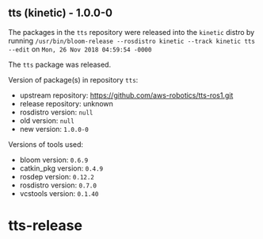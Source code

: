 ## tts (kinetic) - 1.0.0-0

The packages in the `tts` repository were released into the `kinetic` distro by running `/usr/bin/bloom-release --rosdistro kinetic --track kinetic tts --edit` on `Mon, 26 Nov 2018 04:59:54 -0000`

The `tts` package was released.

Version of package(s) in repository `tts`:

- upstream repository: https://github.com/aws-robotics/tts-ros1.git
- release repository: unknown
- rosdistro version: `null`
- old version: `null`
- new version: `1.0.0-0`

Versions of tools used:

- bloom version: `0.6.9`
- catkin_pkg version: `0.4.9`
- rosdep version: `0.12.2`
- rosdistro version: `0.7.0`
- vcstools version: `0.1.40`


# tts-release